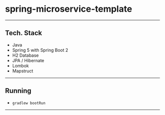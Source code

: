 # spring-microservice-template

---

## Tech. Stack

- Java
- Spring 5 with Spring Boot 2
- H2 Database
- JPA / Hibernate
- Lombok
- Mapstruct

---

## Running

- `gradlew bootRun`

---